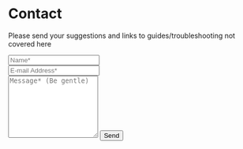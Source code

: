# Contact

<form action="https://formspree.io/xbjanvbe" method="POST">    
<p class="mb-4">Please send your suggestions and links to guides/troubleshooting not covered here</p>
<div class="form-group row">
<div class="col-md-6">
<input class="form-control" type="text" name="name" placeholder="Name*" required>
</div>
<div class="col-md-6">
<input class="form-control" type="email" name="_replyto" placeholder="E-mail Address*" required>
</div>
</div>
<textarea rows="8" class="form-control mb-3" name="message" placeholder="Message* (Be gentle)" required></textarea>    
<input class="btn btn-dark" type="submit" value="Send">
</form>